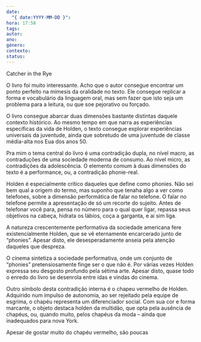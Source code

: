 ```yaml
---
date:
  "{ date:YYYY-MM-DD }": 
hora: 17:58
tags: 
autor: 
ano: 
género: 
contexto: 
status:
---
```

Catcher in the Rye

O livro foi muito interessante. Acho que o autor consegue encontrar um ponto perfeito na mímesis da oralidade no texto. Ele consegue replicar a forma e vocabulário da linguagem oral, mas sem fazer que isto seja um problema para a leitura, ou que soe pejorativo ou forçado.

O livro consegue abarcar duas dimensões bastante distintas daquele contexto histórico. Ao mesmo tempo em que narra as experiências específicas da vida de Holden, o texto consegue explorar experiências universais da juventude, ainda que sobretudo de uma juventude de classe média-alta nos Eua dos anos 50.

Pra mim o tema central do livro é uma contradição dupla, no nível macro, as contraduções de uma sociedade moderna de consumo. Ao nível micro, as contradições da adolescência. O elemento comum à duas dimensões do texto é a performance, ou, a contradição phonie-real.

Holden é especialmente crítico daqueles que define como phonies. Não sei bem qual a orígem do termo, mas suponho que tenaha algo a ver como telefones, sobre a dimensão performática de falar no telefone. O falar no telefone permite a apresentação de só um recorte do sujeito. Antes de telefonar você para, pensa no número para o qual quer ligar, repassa seus objetivos na cabeça, hidrata os lábios, coça a garganta, e ai sim liga.

A natureza crescentemente performativa da sociedade americana fere existencialmente Holden, que se vê eternamente encarcerado junto de “phonies”. Apesar disto, ele desesperadamente anseia pela atenção daqueles que despreza.

O cinema sintetiza a sociedade performativa, onde um conjunto de “phonies” pretensiosamente finge ser o que não é. Por várias vezes Holden expressa seu desgosto profundo pela sétima arte. Apesar disto, quase todo o enredo do livro se desenrola entre idas e vindas do cinema.

Outro símbolo desta contradição interna é o chapeu vermelho de Holden. Adquirido num impulso de autonomia, ao ser rejeitado pela equipe de esgrima, o chapéu representa um diferenciador social. Com sua cor e forma marcante, o objeto destaca holden da multidão, que opta pela ausência de chapéus, ou, quando muito, pelos chapéus da moda – ainda que inadequados para nova York.

Apesar de gostar muito do chapéu vermelho, são poucas





